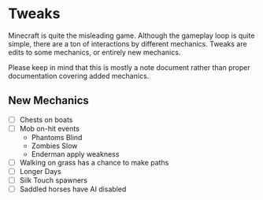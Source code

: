 # Tweaks

Minecraft is quite the misleading game.
Although the gameplay loop is quite simple, there are a ton of interactions by different mechanics.
Tweaks are edits to some mechanics, or entirely new mechanics.

Please keep in mind that this is mostly a note document rather than proper documentation covering added mechanics.

## New Mechanics

- [ ] Chests on boats
- [ ] Mob on-hit events
	- Phantoms Blind
	- Zombies Slow
	- Enderman apply weakness
- [ ] Walking on grass has a chance to make paths
- [ ] Longer Days
- [ ] Silk Touch spawners
- [ ] Saddled horses have AI disabled
